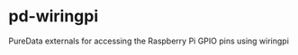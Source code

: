 pd-wiringpi
===========

PureData externals for accessing the Raspberry Pi GPIO pins using wiringpi
